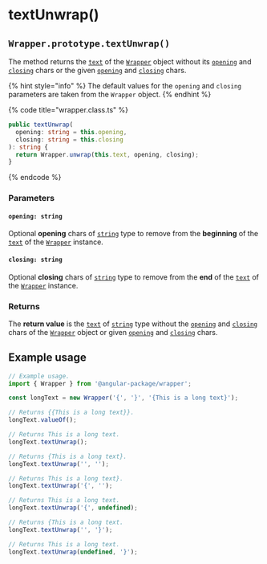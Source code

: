 # textUnwrap()

## `Wrapper.prototype.textUnwrap()`

The method returns the [`text`](../../wrap/accessors/get-text.md) of the [`Wrapper`](broken-reference) object without its [`opening`](../../wrap/accessors/get-opening.md) and [`closing`](../../wrap/accessors/get-closing.md) chars or the given [`opening`](textunwrap.md#opening-string) and [`closing`](textunwrap.md#closing-string) chars.

{% hint style="info" %}
The default values for the `opening` and `closing` parameters are taken from the `Wrapper` object.
{% endhint %}

{% code title="wrapper.class.ts" %}
```typescript
public textUnwrap(
  opening: string = this.opening,
  closing: string = this.closing
): string {
  return Wrapper.unwrap(this.text, opening, closing);
}
```
{% endcode %}

### Parameters

#### `opening: string`

Optional **opening** chars of [`string`](https://developer.mozilla.org/en-US/docs/Web/JavaScript/Reference/Global\_Objects/String) type to remove from the **beginning** of the [`text`](../../wrap/accessors/get-text.md) of the [`Wrapper`](broken-reference) instance.

#### `closing: string`

Optional **closing** chars of [`string`](https://developer.mozilla.org/en-US/docs/Web/JavaScript/Reference/Global\_Objects/String) type to remove from the **end** of the [`text`](../../wrap/accessors/get-text.md) of the [`Wrapper`](broken-reference) instance.

### Returns

The **return value** is the [`text`](../../wrap/accessors/get-text.md) of [`string`](https://developer.mozilla.org/en-US/docs/Web/JavaScript/Reference/Global\_Objects/String) type without the [`opening`](../../wrap/accessors/get-opening.md) and [`closing`](../../wrap/accessors/get-closing.md) chars of the [`Wrapper`](broken-reference) object or given [`opening`](textunwrap.md#opening-string) and [`closing`](textunwrap.md#closing-string) chars.

## Example usage

```typescript
// Example usage.
import { Wrapper } from '@angular-package/wrapper';

const longText = new Wrapper('{', '}', '{This is a long text}');

// Returns {{This is a long text}}.
longText.valueOf();

// Returns This is a long text.
longText.textUnwrap();

// Returns {This is a long text}.
longText.textUnwrap('', '');

// Returns This is a long text}.
longText.textUnwrap('{', '');

// Returns This is a long text.
longText.textUnwrap('{', undefined);

// Returns {This is a long text.
longText.textUnwrap('', '}');

// Returns This is a long text.
longText.textUnwrap(undefined, '}');
```
